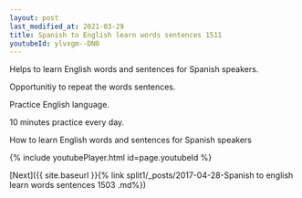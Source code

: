 ```yaml
---
layout: post
last_modified_at: 2021-03-29
title: Spanish to English learn words sentences 1511 
youtubeId: ylvxgm--DN0
---
```

 
 
Helps to learn English words and sentences for Spanish speakers.

Opportunitiy to repeat the words sentences. 

Practice English language. 
 
10 minutes practice every day. 
 
How to learn English words and sentences for Spanish speakers 
 
{% include youtubePlayer.html id=page.youtubeId %}
 
 
[Next]({{ site.baseurl }}{% link  split1/_posts/2017-04-28-Spanish to english learn words sentences 1503 .md%})
 
